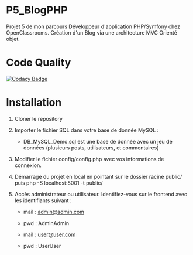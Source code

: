 # P5_BlogPHP
Projet 5 de mon parcours Développeur d'application PHP/Symfony chez OpenClassrooms. Création d'un Blog via une architecture MVC Orienté objet.

# Code Quality
[![Codacy Badge](https://api.codacy.com/project/badge/Grade/afab69758dae4b10a92d12be8506e49c)](https://www.codacy.com/manual/lechatgraphique/P5_blogMVC?utm_source=github.com&amp;utm_medium=referral&amp;utm_content=lechatgraphique/P5_blogMVC&amp;utm_campaign=Badge_Grade)

# Installation

1) Cloner le repository

2) Importer le fichier SQL dans votre base de donnée MySQL :
    
    - DB_MySQL_Demo.sql est une base de donnée avec un jeu de données (plusieurs posts, utilisateurs, et commentaires)
    
3) Modifier le fichier config/config.php avec vos informations de connexion.

4) Démarrage du projet en local en pointant sur le dossier racine public/ puis  php -S localhost:8001 -t public/

5) Accès administrateur ou utilisateur. Identifiez-vous sur le frontend avec les identifiants suivant : 
      - mail : admin@admin.com
      - pwd : AdminAdmin
   
      - mail : user@user.com
      - pwd : UserUser
   
   

